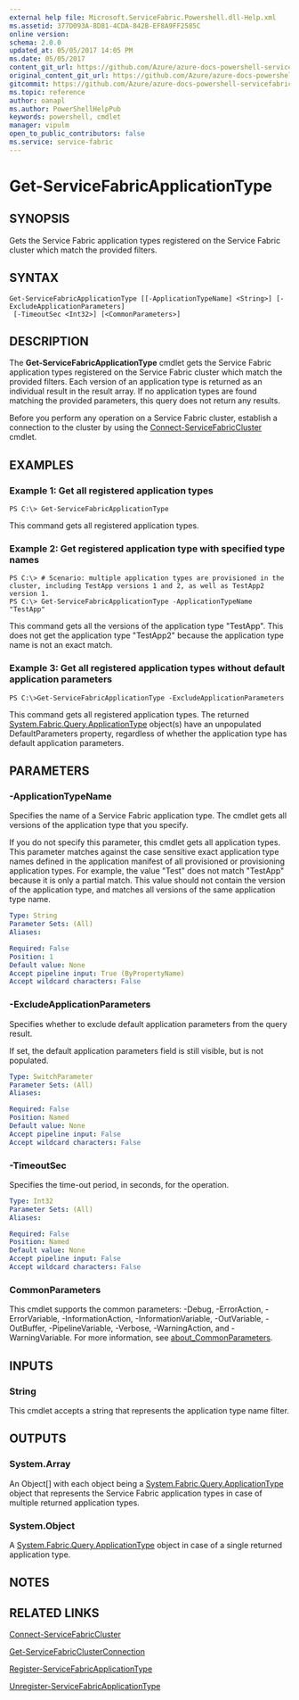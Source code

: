 ```yaml
---
external help file: Microsoft.ServiceFabric.Powershell.dll-Help.xml
ms.assetid: 377D093A-8D81-4CDA-842B-EF8A9FF2585C
online version:
schema: 2.0.0
updated_at: 05/05/2017 14:05 PM
ms.date: 05/05/2017
content_git_url: https://github.com/Azure/azure-docs-powershell-servicefabric/blob/V5.6_Updates/Service-Fabric-cmdlets/ServiceFabric/vlatest/Get-ServiceFabricApplicationType.md
original_content_git_url: https://github.com/Azure/azure-docs-powershell-servicefabric/blob/V5.6_Updates/Service-Fabric-cmdlets/ServiceFabric/vlatest/Get-ServiceFabricApplicationType.md
gitcommit: https://github.com/Azure/azure-docs-powershell-servicefabric/blob/536e749b7b27d9c98913497fc405b02f2510de10
ms.topic: reference
author: oanapl
ms.author: PowerShellHelpPub
keywords: powershell, cmdlet
manager: vipulm
open_to_public_contributors: false
ms.service: service-fabric
---
```


# Get-ServiceFabricApplicationType

## SYNOPSIS
Gets the Service Fabric application types registered on the Service Fabric cluster which match the provided filters.

## SYNTAX

```
Get-ServiceFabricApplicationType [[-ApplicationTypeName] <String>] [-ExcludeApplicationParameters]
 [-TimeoutSec <Int32>] [<CommonParameters>]
```

## DESCRIPTION
The **Get-ServiceFabricApplicationType** cmdlet gets the Service Fabric application types registered on the Service Fabric cluster which match the provided filters. Each version of an application type is returned as an individual result in the result array. If no application types are found matching the provided parameters, this query does not return any results.

Before you perform any operation on a Service Fabric cluster, establish a connection to the cluster by using the [Connect-ServiceFabricCluster](./Connect-ServiceFabricCluster.md) cmdlet.

## EXAMPLES

### Example 1: Get all registered application types
```
PS C:\> Get-ServiceFabricApplicationType
```

This command gets all registered application types.	

### Example 2: Get registered application type with specified type names
```
PS C:\> # Scenario: multiple application types are provisioned in the cluster, including TestApp versions 1 and 2, as well as TestApp2 version 1.
PS C:\> Get-ServiceFabricApplicationType -ApplicationTypeName "TestApp"
```

This command gets all the versions of the application type "TestApp". This does not get the application type "TestApp2" because the application type name is not an exact match.

### Example 3: Get all registered application types without default application parameters
```
PS C:\>Get-ServiceFabricApplicationType -ExcludeApplicationParameters
```

This command gets all registered application types. The returned [System.Fabric.Query.ApplicationType](/dotnet/api/system.fabric.query.applicationtype) object(s) have an unpopulated DefaultParameters property, regardless of whether the application type has default application parameters.

## PARAMETERS

### -ApplicationTypeName
Specifies the name of a Service Fabric application type. The cmdlet gets all versions of the application type that you specify.

If you do not specify this parameter, this cmdlet gets all application types. This parameter matches against the case sensitive exact application type names defined in the application manifest of all provisioned or provisioning application types. For example, the value "Test" does not match "TestApp" because it is only a partial match. This value should not contain the version of the application type, and matches all versions of the same application type name.

```yaml
Type: String
Parameter Sets: (All)
Aliases: 

Required: False
Position: 1
Default value: None
Accept pipeline input: True (ByPropertyName)
Accept wildcard characters: False
```

### -ExcludeApplicationParameters
Specifies whether to exclude default application parameters from the query result. 

If set, the default application parameters field is still visible, but is not populated.

```yaml
Type: SwitchParameter
Parameter Sets: (All)
Aliases: 

Required: False
Position: Named
Default value: None
Accept pipeline input: False
Accept wildcard characters: False
```

### -TimeoutSec
Specifies the time-out period, in seconds, for the operation.

```yaml
Type: Int32
Parameter Sets: (All)
Aliases: 

Required: False
Position: Named
Default value: None
Accept pipeline input: False
Accept wildcard characters: False
```

### CommonParameters
This cmdlet supports the common parameters: -Debug, -ErrorAction, -ErrorVariable, -InformationAction, -InformationVariable, -OutVariable, -OutBuffer, -PipelineVariable, -Verbose, -WarningAction, and -WarningVariable. For more information, see [about_CommonParameters](http://go.microsoft.com/fwlink/?LinkID=113216).

## INPUTS

### String
This cmdlet accepts a string that represents the application type name filter.

## OUTPUTS

### System.Array
An Object[] with each object being a [System.Fabric.Query.ApplicationType](/dotnet/api/system.fabric.query.applicationtype) object that represents the Service Fabric application types in case of multiple returned application types.

### System.Object
A [System.Fabric.Query.ApplicationType](/dotnet/api/system.fabric.query.applicationtype) object in case of a single returned application type.

## NOTES

## RELATED LINKS

[Connect-ServiceFabricCluster](./Connect-ServiceFabricCluster.md)

[Get-ServiceFabricClusterConnection](./Get-ServiceFabricClusterConnection.md)

[Register-ServiceFabricApplicationType](./Register-ServiceFabricApplicationType.md)

[Unregister-ServiceFabricApplicationType](./Unregister-ServiceFabricApplicationType.md)
